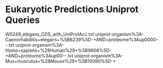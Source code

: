 # Eukaryotic Predictions Uniprot Queries

WS249_elegans_CDS_with_UniProtAcc.txt
uniprot-organism%3A-Caenorhabditis+elegans+%5B6239%5D-+AND+proteome%3Aup0000--.txt
uniprot-organism%3A-Homo+sapiens+%28Human%29+%5B9606%5D-+AND+proteome%3Aup00--.txt
uniprot-organism%3A-Mus+musculus+%28Mouse%29+%5B10090%5D-+
